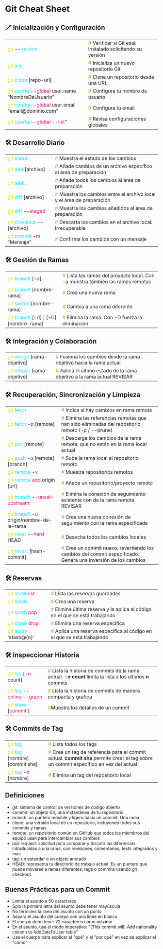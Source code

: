 # Git Cheat Sheet

<table>
    <h2>🪄 Inicialización y Configuración</h2>
  <tr>
    <td><span style="color: #f8d910ff">git</span> --<span style="color: #00eeffff">version</span></td>
    <td><span style="color: #79c928ff">#</span> Verificar si Git está instalado solicitando su versión</td>
  </tr>
  <tr>
    <td><span style="color: #f8d910ff">git</span> <span style="color: #00eeffff">init</span></td>
    <td><span style="color: #79c928ff;">#</span> Inicializa un nuevo repositorio Git</td>
  </tr>
  <tr>
    <td><span style="color: #f8d910ff">git</span> <span style="color: #00eeffff">clone</span> [repo-url]</td>
    <td><span style="color: #79c928ff;">#</span> Clona un repositorio desde una URL</td>
  </tr>
  <tr>
    <td><span style="color: #f8d910ff">git</span> <span style="color: #00eeffff">config</span> --<span style="color: #FF0077">global</span> user.name "NombreDeUsuario"</td>
    <td><span style="color: #79c928ff;">#</span> Configura tu nombre de usuario</td>
  </tr>
  <tr>
    <td><span style="color: #f8d910ff">git</span> <span style="color: #00eeffff">config</span> --<span style="color: #FF0077">global</span> user.email "email@dominio.com"</td>
    <td><span style="color: #79c928ff;">#</span> Configura tu email</td>
  </tr>
  <tr>
    <td><span style="color: #f8d910ff">git</span> <span style="color: #00eeffff">config</span> --<span style="color: #FF0077">global</span> --<span style="color: #FF0077">list</span>"</td>
    <td><span style="color: #79c928ff;">#</span> Revisa configuraciones globales</td>
  </tr>
</table>

<table>
    <h2>🛠️ Desarrollo Diario</h2>
  <tr>
    <td><span style="color: #f8d910ff">git</span> <span style="color: #00eeffff">status</span></td>
    <td><span style="color: #79c928ff">#</span> Muestra el estado de los cambios</td>
  </tr>
  <tr>
    <td><span style="color: #f8d910ff">git</span> <span style="color: #00eeffff">add</span> [archivo]</td>
    <td><span style="color: #79c928ff;">#</span> Añade cambios de un archivo específico al área de preparación</td>
  </tr>
  <tr>
    <td><span style="color: #f8d910ff">git</span> <span style="color: #00eeffff">add</span> .</td>
    <td><span style="color: #79c928ff;">#</span> Añade todos los cambios al área de preparación</td>
  </tr>
  <tr>
    <td><span style="color: #f8d910ff">git</span> <span style="color: #00eeffff">diff</span> [archivo]</td>
    <td><span style="color: #79c928ff;">#</span> Muestra los cambios entre el archivo local y el área de preparación</td>
  </tr>
  <tr>
    <td><span style="color: #f8d910ff">git</span> <span style="color: #00eeffff">diff</span> --<span style="color: #FF0077">staged</span></td>
    <td><span style="color: #79c928ff;">#</span> Muestra los cambios añadidos al área de preparación</td>
  </tr>
  <tr>
    <td><span style="color: #f8d910ff">git</span> <span style="color: #00eeffff">checkout</span> -- [archivo]</td>
    <td><span style="color: #79c928ff;">#</span> Descarta los cambios en el archivo local. Irrecuperable</td>
  </tr>
  <tr>
  <tr>
    <td><span style="color: #f8d910ff">git</span> <span style="color: #00eeffff">commit</span> -<span style="color: #FF0077">m</span> "Mensaje"</td>
    <td><span style="color: #79c928ff;">#</span> Confirma los cambios con un mensaje</td>
  </tr>
</table>

<table>
    <h2>🛠️ Gestión de Ramas</h2>
  <tr>
    <td><span style="color: #f8d910ff">git</span> <span style="color: #00eeffff">branch</span> [-<span style="color: #FF0077">a</span>]</td>
    <td><span style="color: #79c928ff">#</span> Lista las ramas del proyecto local. Con -a muestra también las ramas remotas</td>
  </tr>
  <tr>
    <td><span style="color: #f8d910ff">git</span> <span style="color: #00eeffff">branch</span> [nombre-rama]</td>
    <td><span style="color: #79c928ff;">#</span> Crea una nueva rama</td>
  </tr>
  <tr>
    <td><span style="color: #f8d910ff">git</span> <span style="color: #00eeffff">switch</span> [nombre-rama]</td>
    <td><span style="color: #79c928ff;">#</span> Cambia a una rama diferente</td>
  </tr>
  <tr>
    <td><span style="color: #f8d910ff">git</span> <span style="color: #00eeffff">branch</span> [-<span style="color: #FF0077">d</span>] | [-<span style="color: #FF0077">D</span>] [nombre-rama]</td>
    <td><span style="color: #79c928ff;">#</span> Elimina la rama. Con -D fuerza la eliminación</td>
  </tr>
</table>

<table>
    <h2>🛠️ Integración y Colaboración</h2>
  <tr>
    <td><span style="color: #f8d910ff">git</span> <span style="color: #00eeffff">merge</span> [rama-objetivo]</td>
    <td><span style="color: #79c928ff">#</span> Fusiona los cambios desde la rama objetivo hacia la rama actual</td>
  </tr>
  <tr>
    <td><span style="color: #f8d910ff">git</span> <span style="color: #00eeffff">rebase</span> [rama-objetivo]</td>
    <td><span style="color: #79c928ff;">#</span> Aplica el último estado de la rama objetivo a la rama actual REVISAR</td>
  </tr>
</table>

<table>
    <h2>🛠️ Recuperación, Sincronización y Limpieza</h2>
  <tr>
    <td><span style="color: #f8d910ff">git</span> <span style="color: #00eeffff">fetch</span></td>
    <td><span style="color: #79c928ff">#</span> Indica si hay cambios en rama remota</td>
  </tr>
  <tr>
    <td><span style="color: #f8d910ff">git</span> <span style="color: #00eeffff">fetch </span>-<span style="color: #FF0077">p</span> [remote]</td>
    <td><span style="color: #79c928ff">#</span> Elimina las referencias remotas que han sido eliminadas del repositorio remoto (-p / --prune)</td>
  </tr>
  <tr>
    <td><span style="color: #f8d910ff">git</span> <span style="color: #00eeffff">pull</span> [remote]</td>
    <td><span style="color: #79c928ff">#</span> Descarga los cambios de la rama remota, que no están en la rama local actual</td>
  </tr>
  <tr>
    <td><span style="color: #f8d910ff">git</span> <span style="color: #00eeffff">push</span> -<span style="color: #FF0077">u</span> [remote] [branch]</td>
    <td><span style="color: #79c928ff">#</span> Sube la rama local al repositorio remoto</td>
  </tr>
  <tr>
    <td><span style="color: #f8d910ff">git</span> <span style="color: #00eeffff">remote</span> -<span style="color: #FF0077">v</span></td>
    <td><span style="color: #79c928ff">#</span> Muestra repositorios remotos</td>
  </tr>
  <tr>
    <td><span style="color: #f8d910ff">git</span> <span style="color: #00eeffff">remote</span> <span style="color: #FF0077">add</span> origin [url]</td>
    <td><span style="color: #79c928ff;">#</span> Añade un repositorio/proyecto remoto</td>
  </tr>
  <tr>
    <td><span style="color: #f8d910ff">git</span> <span style="color: #00eeffff">branch</span> --<span style="color: #FF0077">unset-upstream</span></td>
    <td><span style="color: #79c928ff">#</span> Elimina la conexión de seguimiento existente con de la rama remota REVISAR</td>
  </tr>
  <tr>
    <td><span style="color: #f8d910ff">git</span> <span style="color: #00eeffff">branch</span> -<span style="color: #FF0077">u</span> origin/nombre-de-la-rama</td>
    <td><span style="color: #79c928ff">#</span> Crea una nueva conexión de seguimiento con la rama especificada</td>
  </tr>
  <tr>
    <td><span style="color: #f8d910ff">git</span> <span style="color: #00eeffff">reset</span> --<span style="color: #FF0077">hard</span> HEAD</td>
    <td><span style="color: #79c928ff;">#</span> Desecha todos los cambios locales</td>
  </tr>
  <tr>
    <td><span style="color: #f8d910ff">git</span> <span style="color: #00eeffff">revert</span> [hash-commit]</td>
    <td><span style="color: #79c928ff;">#</span> Crea un commit nuevo, revertiendo los cambios del commit especificado. Genera una inversión de los cambios</td>
  </tr>
</table>

<table>
    <h2>🛠️ Reservas</h2>
  <tr>
    <td><span style="color: #f8d910ff">git</span> <span style="color: #00eeffff">stash</span> <span style="color: #FF0077">list</span></td>
    <td><span style="color: #79c928ff">#</span> Lista las reservas guardadas </td>
  </tr>
  <tr>
    <td><span style="color: #f8d910ff">git</span> <span style="color: #00eeffff">stash</span></td>
    <td><span style="color: #79c928ff;">#</span> Crea una reserva</td>
  </tr>
  <tr>
    <td><span style="color: #f8d910ff">git</span> <span style="color: #00eeffff">stash</span> <span style="color: #FF0077">pop</span></td>
    <td><span style="color: #79c928ff;">#</span> Elimina última reserva y la aplica al código en el que se está trabajando</td>
  </tr>
  <tr>
    <td><span style="color: #f8d910ff">git</span> <span style="color: #00eeffff">stash</span> <span style="color: #FF0077">drop</span></td>
    <td><span style="color: #79c928ff;">#</span> Elimina una reserva específica</td>
  </tr>
  <tr>
    <td><span style="color: #f8d910ff">git</span> <span style="color: #00eeffff">apply</span> 'stash@{n}'</td>
    <td><span style="color: #79c928ff;">#</span> Aplica una reserva específica al código en el que se está trabajando</td>
  </tr>
</table>

<table>
    <h2>🛠️ Inspeccionar Historia</h2>
  <tr>
    <td><span style="color: #f8d910ff">git</span> <span style="color: #00eeffff">log</span> [-<span style="color: #FF0077">n</span> count]</td>
    <td><span style="color: #79c928ff">#</span> Lista la historia de commits de la rama actual. <b>-n count</b> limita la lista a los últimos <b>n</b> commits</td>
  </tr>
  <tr>
    <td><span style="color: #f8d910ff">git</span> <span style="color: #00eeffff">log</span> --<span style="color: #FF0077">online</span> --<span style="color: #FF0077">graph</span></td>
    <td><span style="color: #79c928ff">#</span> Lista la historia de commits de manera compacta y gráfica</td>
  </tr>
  <tr>
    <td><span style="color: #f8d910ff">git</span> <span style="color: #00eeffff">show</span> [<span style="color: #FF0077">commit</span> ]</td>
    <td><span style="color: #79c928ff">#</span>Muestra los detalles de un commit</td>
  </tr>
</table>

<table>
    <h2>🛠️ Commits de Tag</h2>
  <tr>
    <td><span style="color: #f8d910ff">git</span> <span style="color: #00eeffff">tag</span></td>
    <td><span style="color: #79c928ff">#</span> Lista todos los tags</td>
  </tr>
  <tr>
    <td><span style="color: #f8d910ff">git</span> <span style="color: #00eeffff">tag</span> [nombre] [commit sha]</td>
    <td><span style="color: #79c928ff">#</span> Crea un tag de referencia para el commit actual. <b>commit sha</b> permite crear el tag sobre un commit específico en vez del actual</td>
  </tr>
  <tr>
    <td><span style="color: #f8d910ff">git</span> <span style="color: #00eeffff">tag</span> -<span style="color: #FF0077">d</span> [nombre]</td>
    <td><span style="color: #79c928ff">#</span> Elimina un tag del repositorio local</td>
  </tr>
</table>

## Definiciones
- git: sistema de control de versiones de código abierto
- commit: un objeto Git, una instantánea de tu repositorio
- branch: un puntero movible y ligero hacia un commit. Una rama
- clone: una versión local de un repositorio, incluyendo todos sus commits y ramas
- remote: un repositorio común en GitHub que todos los miembros del equipo usan para intercambiar sus cambios
- pull request: solicitud para comparar y discutir las diferencias introducidas a una rama, con revisiones, comentarios, tests integrados y más
- tag: un estandar o un objeto anotado
- HEAD: representa tu directorio de trabajo actual. Es un puntero que puede moverse a ramas diferentes, tags o commits usando git checkout.

## Buenas Prácticas para un Commit
- Limita el asunto a 50 caracteres
- Solo la primera letra del asunto debe tener mayúscula
- No termines la linea del asunto con un punto
- Separa el asunto del cuerpo con una linea en blanco
- El cuerpo debe tener 72 caracteres como máximo
- En el asunto, usa el modo imperativo: "(This commit will) Add nationality column to AddDataToUser table"
- Usa el cuerpo para explicar el "qué" y el "por qué" en vez de explicar el "cómo"




